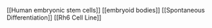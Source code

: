[[Human embryonic stem cells]]
[[embryoid bodies]]
[[Spontaneous Differentiation]]
[[Rh6 Cell Line]]
